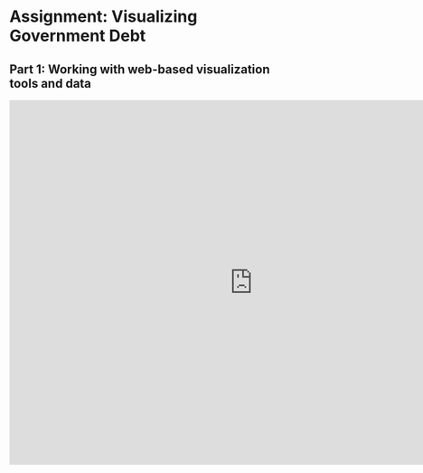 # Assignment: Visualizing Government Debt

## Part 1: Working with web-based visualization tools and data

<iframe src="https://data.oecd.org/chart/61N6" width="860" height="645" style="border: 0" mozallowfullscreen="true" webkitallowfullscreen="true" allowfullscreen="true"><a href="https://data.oecd.org/chart/61N6" target="_blank">OECD Chart: General government debt, Total, % of GDP, Annual, 2018</a></iframe>
